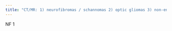 ```yaml
---
title: "CT/MR: 1) neurofibromas / schannomas 2) optic gliomas 3) non-enhancing cortical hamartomas XR: 1) acute high T-spine scoliosis(*) 2) posterior scalloping 3) wide IP distance 4) neural foraminal enlargement 5) &quot;ribbon ribs&quot; (from dysplasia or intercostal neurofibromas, 6) bowing tib/fib w/ pseudoarthrosis after bowing fx 7) multiple NOFs, , 8) &quot;doll's eye&quot; w/ abscent orbital plate 9) sphenoid wing deformities w/ herniation temporal lobe into orbit) Sx: Need 2+ for diagnosis 1)&gt; 6 cafe au lait spots during 1 year 2) 2+ neurofibromas or 1 plexiform neurofibroma 3) optic nerve glioma 4) distinctive osseous lesion 5) 2+ iris hamartomas (Lisch nodules) 6) axillary or inguinal freckling 7) primary relative w/ NF 1  Info: phakomatoais - associated skin abnormalities (NF1, NF2, TS, SW) Optic nerve glioma, suprasellar glioma, &amp; non-enhancing brain hamartomas: NF1 (*)"
---
```

NF 1

